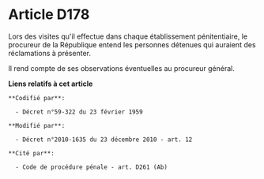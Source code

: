 # Article D178

Lors des visites qu'il effectue dans chaque établissement pénitentiaire, le procureur de la République entend les personnes
détenues qui auraient des réclamations à présenter. 

Il rend compte de ses observations éventuelles au procureur général.

**Liens relatifs à cet article**

	**Codifié par**:

	  - Décret n°59-322 du 23 février 1959

	**Modifié par**:

	  - Décret n°2010-1635 du 23 décembre 2010 - art. 12

	**Cité par**:

	  - Code de procédure pénale - art. D261 (Ab)
